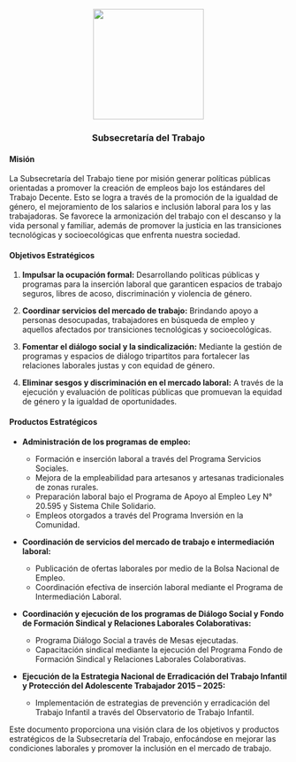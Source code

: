 <p align="center" width="300">
   <img align="center" width="200" src="https://avatars.githubusercontent.com/u/175976238?s=200&v=4" />
   <h3 align="center">Subsecretaría del Trabajo</h3>
</p>

#### Misión

La Subsecretaría del Trabajo tiene por misión generar políticas públicas orientadas a promover la creación de empleos bajo los estándares del Trabajo Decente. Esto se logra a través de la promoción de la igualdad de género, el mejoramiento de los salarios e inclusión laboral para los y las trabajadoras. Se favorece la armonización del trabajo con el descanso y la vida personal y familiar, además de promover la justicia en las transiciones tecnológicas y socioecológicas que enfrenta nuestra sociedad.

#### Objetivos Estratégicos

1. **Impulsar la ocupación formal:** Desarrollando políticas públicas y programas para la inserción laboral que garanticen espacios de trabajo seguros, libres de acoso, discriminación y violencia de género.

2. **Coordinar servicios del mercado de trabajo:** Brindando apoyo a personas desocupadas, trabajadores en búsqueda de empleo y aquellos afectados por transiciones tecnológicas y socioecológicas.

3. **Fomentar el diálogo social y la sindicalización:** Mediante la gestión de programas y espacios de diálogo tripartitos para fortalecer las relaciones laborales justas y con equidad de género.

4. **Eliminar sesgos y discriminación en el mercado laboral:** A través de la ejecución y evaluación de políticas públicas que promuevan la equidad de género y la igualdad de oportunidades.

#### Productos Estratégicos

- **Administración de los programas de empleo:**
  - Formación e inserción laboral a través del Programa Servicios Sociales.
  - Mejora de la empleabilidad para artesanos y artesanas tradicionales de zonas rurales.
  - Preparación laboral bajo el Programa de Apoyo al Empleo Ley N° 20.595 y Sistema Chile Solidario.
  - Empleos otorgados a través del Programa Inversión en la Comunidad.

- **Coordinación de servicios del mercado de trabajo e intermediación laboral:**
  - Publicación de ofertas laborales por medio de la Bolsa Nacional de Empleo.
  - Coordinación efectiva de inserción laboral mediante el Programa de Intermediación Laboral.

- **Coordinación y ejecución de los programas de Diálogo Social y Fondo de Formación Sindical y Relaciones Laborales Colaborativas:**
  - Programa Diálogo Social a través de Mesas ejecutadas.
  - Capacitación sindical mediante la ejecución del Programa Fondo de Formación Sindical y Relaciones Laborales Colaborativas.

- **Ejecución de la Estrategia Nacional de Erradicación del Trabajo Infantil y Protección del Adolescente Trabajador 2015 – 2025:**
  - Implementación de estrategias de prevención y erradicación del Trabajo Infantil a través del Observatorio de Trabajo Infantil.

Este documento proporciona una visión clara de los objetivos y productos estratégicos de la Subsecretaría del Trabajo, enfocándose en mejorar las condiciones laborales y promover la inclusión en el mercado de trabajo.
